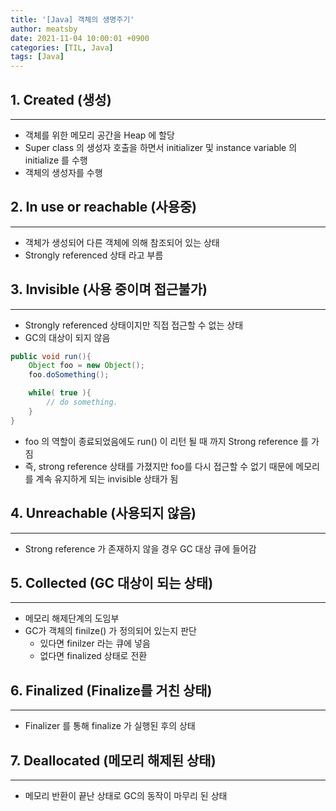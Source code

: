 ```yaml
---
title: '[Java] 객체의 생명주기'
author: meatsby
date: 2021-11-04 10:00:01 +0900
categories: [TIL, Java]
tags: [Java]
---
```

## 1. Created (생성)
---
- 객체를 위한 메모리 공간을 Heap 에 할당
- Super class 의 생성자 호출을 하면서 initializer 및 instance variable 의 initialize 를 수행
- 객체의 생성자를 수행

## 2. In use or reachable (사용중)
---
- 객체가 생성되어 다른 객체에 의해 참조되어 있는 상태
- Strongly referenced 상태 라고 부름

## 3. Invisible (사용 중이며 접근불가)
---
- Strongly referenced 상태이지만 직접 접근할 수 없는 상태
- GC의 대상이 되지 않음

```java
public void run(){
	Object foo = new Object();
	foo.doSomething();

	while( true ){
		// do something.
	}
}
```

- foo 의 역할이 종료되었음에도 run() 이 리턴 될 때 까지 Strong reference 를 가짐
- 즉, strong reference 상태를 가졌지만 foo를 다시 접근할 수 없기 때문에 메모리를 계속 유지하게 되는 invisible 상태가 됨
## 4. Unreachable (사용되지 않음)
---
- Strong reference 가 존재하지 않을 경우 GC 대상 큐에 들어감

## 5. Collected (GC 대상이 되는 상태)
---
- 메모리 해제단계의 도임부
- GC가 객체의 finilze() 가 정의되어 있는지 판단
    - 있다면 finilzer 라는 큐에 넣음
    - 없다면 finalized 상태로 전환

## 6. Finalized (Finalize를 거친 상태)
---
- Finalizer 를 통해 finalize 가 실행된 후의 상태

## 7. Deallocated (메모리 해제된 상태)
---
- 메모리 반환이 끝난 상태로 GC의 동작이 마무리 된 상태
